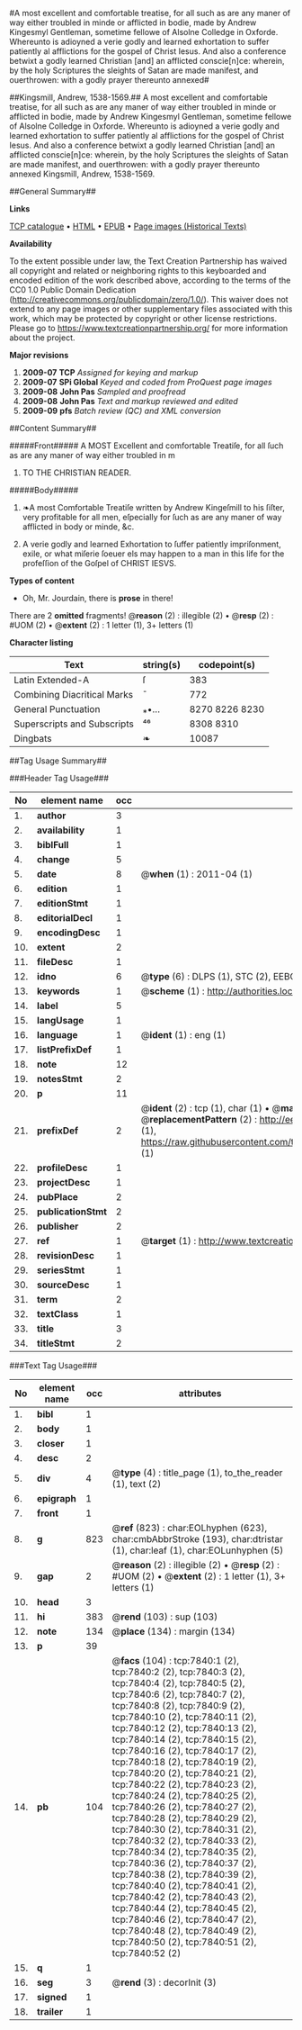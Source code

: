 #A most excellent and comfortable treatise, for all such as are any maner of way either troubled in minde or afflicted in bodie, made by Andrew Kingesmyl Gentleman, sometime fellowe of Alsolne Colledge in Oxforde. Whereunto is adioyned a verie godly and learned exhortation to suffer patiently al afflictions for the gospel of Christ Iesus. And also a conference betwixt a godly learned Christian [and] an afflicted conscie[n]ce: wherein, by the holy Scriptures the sleights of Satan are made manifest, and ouerthrowen: with a godly prayer thereunto annexed#

##Kingsmill, Andrew, 1538-1569.##
A most excellent and comfortable treatise, for all such as are any maner of way either troubled in minde or afflicted in bodie, made by Andrew Kingesmyl Gentleman, sometime fellowe of Alsolne Colledge in Oxforde. Whereunto is adioyned a verie godly and learned exhortation to suffer patiently al afflictions for the gospel of Christ Iesus. And also a conference betwixt a godly learned Christian [and] an afflicted conscie[n]ce: wherein, by the holy Scriptures the sleights of Satan are made manifest, and ouerthrowen: with a godly prayer thereunto annexed
Kingsmill, Andrew, 1538-1569.

##General Summary##

**Links**

[TCP catalogue](http://www.ota.ox.ac.uk/tcp/)  • 
[HTML](http://tei.it.ox.ac.uk/tcp/Texts-HTML/free/A68/A68302.html)  • 
[EPUB](http://tei.it.ox.ac.uk/tcp/Texts-EPUB/free/A68/A68302.epub) • 
[Page images (Historical Texts)](https://historicaltexts.jisc.ac.uk/eebo-99843130e)

**Availability**

To the extent possible under law, the Text Creation Partnership has waived all copyright and related or neighboring rights to this keyboarded and encoded edition of the work described above, according to the terms of the CC0 1.0 Public Domain Dedication (http://creativecommons.org/publicdomain/zero/1.0/). This waiver does not extend to any page images or other supplementary files associated with this work, which may be protected by copyright or other license restrictions. Please go to https://www.textcreationpartnership.org/ for more information about the project.

**Major revisions**

1. __2009-07__ __TCP__ *Assigned for keying and markup*
1. __2009-07__ __SPi Global__ *Keyed and coded from ProQuest page images*
1. __2009-08__ __John Pas__ *Sampled and proofread*
1. __2009-08__ __John Pas__ *Text and markup reviewed and edited*
1. __2009-09__ __pfs__ *Batch review (QC) and XML conversion*

##Content Summary##

#####Front#####
A MOST Excellent and comfortable Treatiſe, for all ſuch as are any maner of way either troubled in m
1. TO THE CHRISTIAN READER.

#####Body#####

1. ❧A most Comfortable Treatiſe written by Andrew Kingeſmill to his ſiſter, very profitable for all men, eſpecially for ſuch as are any maner of way afflicted in body or minde, &c.

1. A verie godly and learned Exhortation to ſuffer patiently impriſonment, exile, or what miſerie ſoeuer els may happen to a man in this life for the profeſſion of the Goſpel of CHRIST IESVS.

**Types of content**

  * Oh, Mr. Jourdain, there is **prose** in there!

There are 2 **omitted** fragments! 
 @__reason__ (2) : illegible (2)  •  @__resp__ (2) : #UOM (2)  •  @__extent__ (2) : 1 letter (1), 3+ letters (1)

**Character listing**


|Text|string(s)|codepoint(s)|
|---|---|---|
|Latin Extended-A|ſ|383|
|Combining             Diacritical Marks|̄|772|
|General Punctuation|⁎•…|8270 8226 8230|
|Superscripts             and Subscripts|⁴⁶|8308 8310|
|Dingbats|❧|10087|

##Tag Usage Summary##

###Header Tag Usage###

|No|element name|occ|attributes|
|---|---|---|---|
|1.|__author__|3||
|2.|__availability__|1||
|3.|__biblFull__|1||
|4.|__change__|5||
|5.|__date__|8| @__when__ (1) : 2011-04 (1)|
|6.|__edition__|1||
|7.|__editionStmt__|1||
|8.|__editorialDecl__|1||
|9.|__encodingDesc__|1||
|10.|__extent__|2||
|11.|__fileDesc__|1||
|12.|__idno__|6| @__type__ (6) : DLPS (1), STC (2), EEBO-CITATION (1), PROQUEST (1), VID (1)|
|13.|__keywords__|1| @__scheme__ (1) : http://authorities.loc.gov/ (1)|
|14.|__label__|5||
|15.|__langUsage__|1||
|16.|__language__|1| @__ident__ (1) : eng (1)|
|17.|__listPrefixDef__|1||
|18.|__note__|12||
|19.|__notesStmt__|2||
|20.|__p__|11||
|21.|__prefixDef__|2| @__ident__ (2) : tcp (1), char (1)  •  @__matchPattern__ (2) : ([0-9\-]+):([0-9IVX]+) (1), (.+) (1)  •  @__replacementPattern__ (2) : http://eebo.chadwyck.com/downloadtiff?vid=$1&page=$2 (1), https://raw.githubusercontent.com/textcreationpartnership/Texts/master/tcpchars.xml#$1 (1)|
|22.|__profileDesc__|1||
|23.|__projectDesc__|1||
|24.|__pubPlace__|2||
|25.|__publicationStmt__|2||
|26.|__publisher__|2||
|27.|__ref__|1| @__target__ (1) : http://www.textcreationpartnership.org/docs/. (1)|
|28.|__revisionDesc__|1||
|29.|__seriesStmt__|1||
|30.|__sourceDesc__|1||
|31.|__term__|2||
|32.|__textClass__|1||
|33.|__title__|3||
|34.|__titleStmt__|2||


###Text Tag Usage###

|No|element name|occ|attributes|
|---|---|---|---|
|1.|__bibl__|1||
|2.|__body__|1||
|3.|__closer__|1||
|4.|__desc__|2||
|5.|__div__|4| @__type__ (4) : title_page (1), to_the_reader (1), text (2)|
|6.|__epigraph__|1||
|7.|__front__|1||
|8.|__g__|823| @__ref__ (823) : char:EOLhyphen (623), char:cmbAbbrStroke (193), char:dtristar (1), char:leaf (1), char:EOLunhyphen (5)|
|9.|__gap__|2| @__reason__ (2) : illegible (2)  •  @__resp__ (2) : #UOM (2)  •  @__extent__ (2) : 1 letter (1), 3+ letters (1)|
|10.|__head__|3||
|11.|__hi__|383| @__rend__ (103) : sup (103)|
|12.|__note__|134| @__place__ (134) : margin (134)|
|13.|__p__|39||
|14.|__pb__|104| @__facs__ (104) : tcp:7840:1 (2), tcp:7840:2 (2), tcp:7840:3 (2), tcp:7840:4 (2), tcp:7840:5 (2), tcp:7840:6 (2), tcp:7840:7 (2), tcp:7840:8 (2), tcp:7840:9 (2), tcp:7840:10 (2), tcp:7840:11 (2), tcp:7840:12 (2), tcp:7840:13 (2), tcp:7840:14 (2), tcp:7840:15 (2), tcp:7840:16 (2), tcp:7840:17 (2), tcp:7840:18 (2), tcp:7840:19 (2), tcp:7840:20 (2), tcp:7840:21 (2), tcp:7840:22 (2), tcp:7840:23 (2), tcp:7840:24 (2), tcp:7840:25 (2), tcp:7840:26 (2), tcp:7840:27 (2), tcp:7840:28 (2), tcp:7840:29 (2), tcp:7840:30 (2), tcp:7840:31 (2), tcp:7840:32 (2), tcp:7840:33 (2), tcp:7840:34 (2), tcp:7840:35 (2), tcp:7840:36 (2), tcp:7840:37 (2), tcp:7840:38 (2), tcp:7840:39 (2), tcp:7840:40 (2), tcp:7840:41 (2), tcp:7840:42 (2), tcp:7840:43 (2), tcp:7840:44 (2), tcp:7840:45 (2), tcp:7840:46 (2), tcp:7840:47 (2), tcp:7840:48 (2), tcp:7840:49 (2), tcp:7840:50 (2), tcp:7840:51 (2), tcp:7840:52 (2)|
|15.|__q__|1||
|16.|__seg__|3| @__rend__ (3) : decorInit (3)|
|17.|__signed__|1||
|18.|__trailer__|1||
